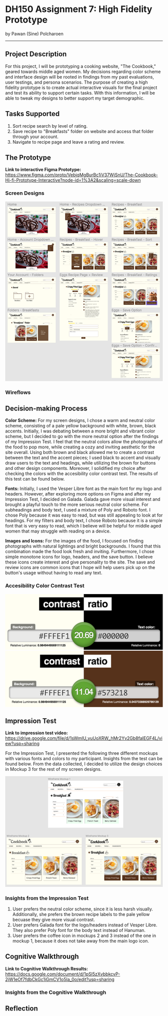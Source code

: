 # DH150 Assignment 7: High Fidelity Prototype
by Pawan (Sine) Polcharoen

---

## Project Description
For this project, I will be prototyping a cooking website, "The Cookbook," geared towards middle aged women. My decisions regarding color scheme and interface design will be rooted in findings from my past evaluations, user testings, and persona scenarios. The purpose of creating a high fidelity prototype is to create actual interactive visuals for the final project and test its ability to support certain tasks. With this information, I will be able to tweak my designs to better support my target demographic. 

## Tasks Supported
1. Sort recipe search by level of rating.
2. Save recipe to "Breakfasts" folder on website and access that folder through your account.
3. Navigate to recipe page and leave a rating and review.

## The Prototype
**Link to interactive Figma Prototype:** https://www.figma.com/proto/VebjqMgBurBc1iV37WjSnU/The-Cookbook-Hi-fi-Prototype-Interactive?node-id=1%3A2&scaling=scale-down

### Screen Designs
![Screen Designs](../screendesigns.png)

### Wireflows


## Decision-making Process
**Color Scheme:** For my screen designs, I chose a warm and neutral color scheme, consisting of a pale yellow background with white, brown, black accents. Initially, I was debating between a more bright and vibrant color scheme, but I decided to go with the more neutral option after the findings of my Impression Test. I feel that the neutral colors allow the photographs of the food to pop more, while creating a cozy and inviting aesthetic for the site overall. Using both brown and black allowed me to create a contrast between the text and the accent pieces; I used black to accent and visually draw users to the text and headings, while utilizing the brown for buttons and other design components. Moreover, I solidified my choice after checking the colors with the accesibility color contrast test. The results of this test can be found below.

**Fonts:** Initially, I used the Vesper Libre font as the main font for my logo and headers. However, after exploring more options on Figma and after my Impression Test, I decided on Galada. Galada gave more visual interest and brought a playful touch to the more serious neutral color scheme. For subheadings and body text, I used a mixture of Poly and Roboto font. I chose Poly because it was easy to read, but was still appealing to look at for headings. For my filters and body text, I chose Roboto because it is a simple font that is very easy to read, which I believe will be helpful for middle aged women that may struggle with reading on a device.

**Images and Icons:** For the images of the food, I focused on finding photographs with natural lightings and bright backgrounds. I found that this combination made the food look fresh and inviting. Furthermore, I chose simple monotone icons for logo, headers, and the save button. I believe these icons create interest and give personality to the site. The save and review icons are common icons that I hope will help users pick up on the button's usage without having to read any text.

### Accesibility Color Contrast Test
![Color Check 1](../colortest1.png)
![Color Check 2](../colortest2.png)

## Impression Test
**Link to impression test video:** https://drive.google.com/file/d/1sWmIU_yuUoXRW_hMr2Yv2Gb8faIEGF4L/view?usp=sharing

For the Impression Test, I presented the following three different mockups with various fonts and colors to my participant. Insights from the test can be found below. From the data collected, I decided to utilize the design choices in Mockup 3 for the rest of my screen designs.

![Screen Mockups](../screenmockups.png)

### Insights from the Impression Test
1. User prefers the neutral color scheme, since it is less harsh visually. Additionally, she prefers the brown recipe labels to the pale yellow becuase they give more visual contrast.
2. User prefers Galada font for the logo/headers instead of Vesper Libre. They also prefer Poly font for the body text instead of Hanuman. 
3. User prefers the coffee icon in mockups 2 and 3 instead of the one in mockup 1, because it does not take away from the main logo icon.

## Cognitive Walkthrough
**Link to Cognitive Walkthrough Results:** https://docs.google.com/document/d/1pSl5zXvbbkcvP-2jW1eOf7fdbCkGc1iGmCV1o5la_0o/edit?usp=sharing

### Insights from the Cognitive Walkthrough

## Reflection
